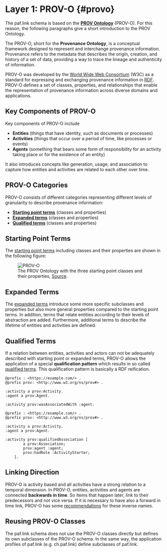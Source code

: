 # Layer 1: PROV-O {#provo}

The paf.link schema is based on the [**PROV Ontology**](https://www.w3.org/TR/prov-o/) (PROV-O). For this reason, the following paragraphs give a short introduction to the PROV Ontology.

The PROV-O, short for the **Provenance Ontology**, is a conceptual framework designed to represent and interchange provenance information. Provenance refers to the metadata that describes the origin, creation, and history of a set of data, providing a way to trace the lineage and authenticity of information.

PROV-O was developed by the [World Wide Web Consortium](https://www.w3.org/) (W3C) as a standard for expressing and exchanging provenance information in [RDF](https://www.w3.org/TR/rdf11-primer/). PROV-O defines a set of classes, properties, and relationships that enable the representation of provenance information across diverse domains and applications.

## Key Components of PROV-O

Key components of PROV-O include

- **Entities** (things that have identity, such as documents or processes)
- **Activities** (things that occur over a period of time, like processes or events)
- **Agents** (something that bears some form of responsibility for an activity taking place or for the existence of an entity)

It also introduces concepts like generation, usage, and association to capture how entities and activities are related to each other over time.

## PROV-O Categories

PROV-O consists of different categories representing different levels of granularity to describe provenance information:

- **[Starting point terms](https://www.w3.org/TR/prov-o/#description-starting-point-terms)** (classes and properties)
- **[Expanded terms](https://www.w3.org/TR/prov-o/#description-expanded-terms)** (classes and properties)
- **[Qualified terms](https://www.w3.org/TR/prov-o/#description-qualified-terms)** (classes and properties)

## Starting Point Terms

The [starting point terms](https://www.w3.org/TR/prov-o/#description-starting-point-terms) including classes and their properties are shown in the following figure:

<figure id="figure">
  <img src="https://www.w3.org/TR/2013/REC-prov-o-20130430/diagrams/starting-points.svg" alt="PROV-O" />
  <figcaption>The PROV Ontology with the three starting point classes and their properties, <a href="https://www.w3.org/TR/2013/REC-prov-o-20130430/" target="_blank">Source</a>.
  </figcaption>
</figure>

## Expanded Terms

The [expanded terms](https://www.w3.org/TR/prov-o/#description-expanded-terms) introduce some more specific subclasses and properties but also more general properties compared to the starting point terms. In addition, terms that relate entities according to their levels of abstraction are added. Furthermore, additional terms to describe the lifetime of entities and activities are defined.

## Qualified Terms

If a relation between entities, activities and actors can not be adequately described with starting point or expanded terms, PROV-O allows the application of a special **qualification pattern** which results in so called [qualified terms](https://www.w3.org/TR/prov-o/#description-qualified-terms). This qualification pattern is basically a RDF reification.

<aside class="example" title="Using starting point terms for describing a relation.">

```turtle
@prefix : <https://example.com/> .
@prefix prov: <http://www.w3.org/ns/prov#> .

:activity a prov:Activity.
:agent a prov:Agent.

:activity prov:wasAssociatedWith :agent.
```

</aside>

<aside class="example" title="Using qualified terms for describing a relation.">

```turtle
@prefix : <https://example.com/> .
@prefix prov: <http://www.w3.org/ns/prov#> .

:activity a prov:Activity.
:agent a prov:Agent.

:activity prov:qualifiedAssociation [
        a prov:Association;
        prov:agent :agent;
        prov:hadRole :ActivityStarter;
    ].
```

</aside>

## Linking Direction

PROV-O is activity based and all activities have a strong relation to a temporal dimension. In PROV-O, entities, activities and agents are connected **backwards in time**. So items that happen later, link to their predecessors and not vice versa. If it is necessary to have also a forward in time link, PROV-O has some [recommendations](https://www.w3.org/TR/prov-o/#inverse-names-table) for these inverse names.

## Reusing PROV-O Classes

The paf.link schema does not use the PROV-O classes directly but defines its own subclasses of the PROV-O schema. In the same way, the application profiles of paf.link (e.g. ch.paf.link) define subclasses of paf.link.
